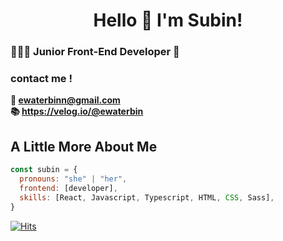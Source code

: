 # <div align="center">Hello 👋    I'm Subin! </div>  
  
### 👩🏻‍💻 Junior Front-End Developer 🎉

### contact me ! 
<strong>   💌 ewaterbinn@gmail.com</strong><br>
<strong> 📚 https://velog.io/@ewaterbin </strong><br>


## A Little More About Me

```javascript
const subin = {
  pronouns: "she" | "her",
  frontend: [developer],
  skills: [React, Javascript, Typescript, HTML, CSS, Sass],
}
```
[![Hits](https://hits.seeyoufarm.com/api/count/incr/badge.svg?url=https%3A%2F%2Fgithub.com%2Fwaterbinnn%2Fhit-counter&count_bg=%233A73EF&title_bg=%23555555&icon=&icon_color=%23E7E7E7&title=hits&edge_flat=false)](https://hits.seeyoufarm.com)
